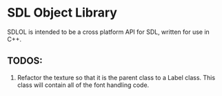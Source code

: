 # SDL Object Library

SDLOL is intended to be a cross platform API for SDL, written for use in  C++.


## TODOS:
1. Refactor the texture so that it is the parent class to a Label class. This class will contain all of the font handling code.
